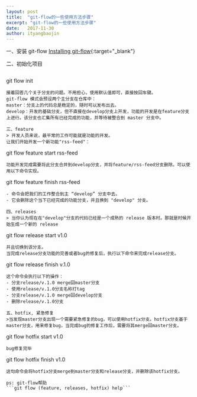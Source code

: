 ```yaml
---
layout: post
title:  "git-flow的一些使用方法步骤"
excerpt: "git-flow的一些使用方法步骤"
date:   2017-11-30
author: ityangbaojin
---
```

一、安装 git-flow
[Installing git-flow](https://github.com/petervanderdoes/gitflow-avh/wiki#installing-git-flow){:target="_blank"}

二、初始化项目  
>```
git flow init
```  
接着回答几个关于分支的问题。不用担心，使用默认值即可，直接按回车键。  
git-flow 模式会预设两个主分支在仓库中：  
master：分支上的代码总是稳定的，随时可以发布出去。   
develop：开发的基础分支，但不直接在develop分支上开发，功能的开发是在feature分支上进行。该分支也汇集所有已经完成的功能，并等待被整合到 master 分支中。

三、feature
> 开发人员来说，最平常的工作可能就是功能的开发。  
让我们开始开发一个新功能"rss-feed"：  
```
git flow feature start rss-feed
```  
功能开发完成需要将此分支合并到develop分支，并将feature/rss-feed分支删除。可以使用以下命令实现。  
```
git flow feature finish rss-feed
```  
- 命令会把我们的工作整合到主 “develop” 分支中去。    
- 它会删除这个当下已经完成的功能分支，并且换到 "develop" 分支。

四、releases
> 当你认为现在在"develop"分支的代码已经是一个成熟的 release 版本时。那就是时候开始生成一个新的 release  
```
git flow release start v1.0
```
并且切换到该分支。  
当完成release分支功能的完善或者bug的修复后，执行以下命令来完成release分支。  
```
git flow release finish v.1.0
```   
这个命令会执行以下的操作：  
- 分支release/v.1.0 merge回master分支  
- 使用release/v.1.0分支名称打tag  
- 分支release/v.1.0 merge回develop分支  
- 删除release/v.1.0分支  

五、hotfix, 紧急修复
>当发现master分支出现一个需要紧急修复的bug，可以使用hotfix分支。hotfix分支基于master分支，用来修复bug，当完成bug的修复工作后，需要将其merge回master分支。  
```
git flow hotfix start v1.0
```  
bug修复完毕  
```
git flow hotfix finish v1.0
```  
这句命令会将hotfix分支merge到master分支和release分支，并删除该hotfix分支。 

ps: git-flow帮助  
```git flow (feature, releases, hotfix) help```